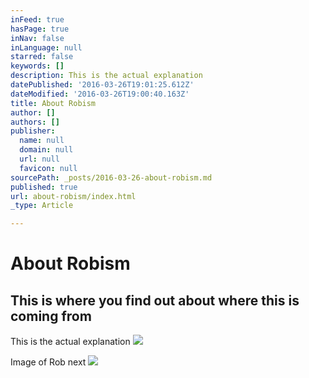 ```yaml
---
inFeed: true
hasPage: true
inNav: false
inLanguage: null
starred: false
keywords: []
description: This is the actual explanation
datePublished: '2016-03-26T19:01:25.612Z'
dateModified: '2016-03-26T19:00:40.163Z'
title: About Robism
author: []
authors: []
publisher:
  name: null
  domain: null
  url: null
  favicon: null
sourcePath: _posts/2016-03-26-about-robism.md
published: true
url: about-robism/index.html
_type: Article

---
```

# About Robism

## This is where you find out about where this is coming from

This is the actual explanation
![](https://the-grid-user-content.s3-us-west-2.amazonaws.com/81fb244d-ffc2-44ea-a520-0d25595d32cb.jpg)

Image of Rob next
![](https://the-grid-user-content.s3-us-west-2.amazonaws.com/b0e74878-792d-4eb0-9e2e-764cf1dad23b.png)